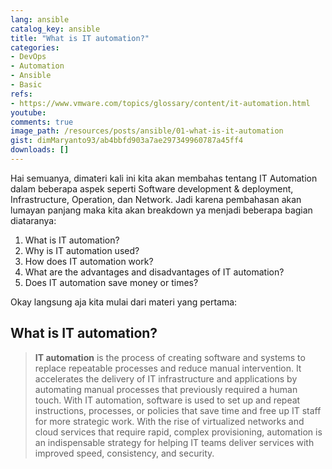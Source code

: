 ```yaml
---
lang: ansible
catalog_key: ansible
title: "What is IT automation?"
categories:
- DevOps
- Automation
- Ansible
- Basic
refs: 
- https://www.vmware.com/topics/glossary/content/it-automation.html
youtube: 
comments: true
image_path: /resources/posts/ansible/01-what-is-it-automation
gist: dimMaryanto93/ab4bbfd903a7ae297349960787a45ff4
downloads: []
---
```


Hai semuanya, dimateri kali ini kita akan membahas tentang IT Automation dalam beberapa aspek seperti Software development & deployment, Infrastructure, Operation, dan Network. Jadi karena pembahasan akan lumayan panjang maka kita akan breakdown ya menjadi beberapa bagian diataranya:

1. What is IT automation?
2. Why is IT automation used?
3. How does IT automation work?
4. What are the advantages and disadvantages of IT automation?
5. Does IT automation save money or times?

Okay langsung aja kita mulai dari materi yang pertama:

<!--more-->

## What is IT automation?

> **IT automation** is the process of creating software and systems to replace repeatable processes and reduce manual intervention. It accelerates the delivery of IT infrastructure and applications by automating manual processes that previously required a human touch. With IT automation, software is used to set up and repeat instructions, processes, or policies that save time and free up IT staff for more strategic work. With the rise of virtualized networks and cloud services that require rapid, complex provisioning, automation is an indispensable strategy for helping IT teams deliver services with improved speed, consistency, and security.